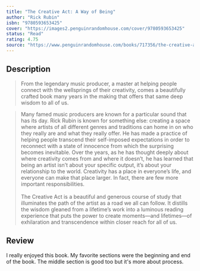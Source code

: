 ```yaml
---
title: "The Creative Act: A Way of Being"
author: "Rick Rubin"
isbn: "9780593653425"
cover: "https://images2.penguinrandomhouse.com/cover/9780593653425"
status: "Read"
rating: 4.75
source: "https://www.penguinrandomhouse.com/books/717356/the-creative-act-by-rick-rubin/"
---
```


## Description

> From the legendary music producer, a master at helping people connect with the wellsprings of their creativity, comes a beautifully crafted book many years in the making that offers that same deep wisdom to all of us.

> Many famed music producers are known for a particular sound that has its day. Rick Rubin is known for something else: creating a space where artists of all different genres and traditions can home in on who they really are and what they really offer. He has made a practice of helping people transcend their self-imposed expectations in order to reconnect with a state of innocence from which the surprising becomes inevitable. Over the years, as he has thought deeply about where creativity comes from and where it doesn’t, he has learned that being an artist isn’t about your specific output, it’s about your relationship to the world. Creativity has a place in everyone’s life, and everyone can make that place larger. In fact, there are few more important responsibilities.  
> <br>
> The Creative Act is a beautiful and generous course of study that illuminates the path of the artist as a road we all can follow. It distills the wisdom gleaned from a lifetime’s work into a luminous reading experience that puts the power to create moments—and lifetimes—of exhilaration and transcendence within closer reach for all of us.

## Review

I really enjoyed this book. My favorite sections were the beginning and end of the book. The middle section is good too but it's more about process. 

